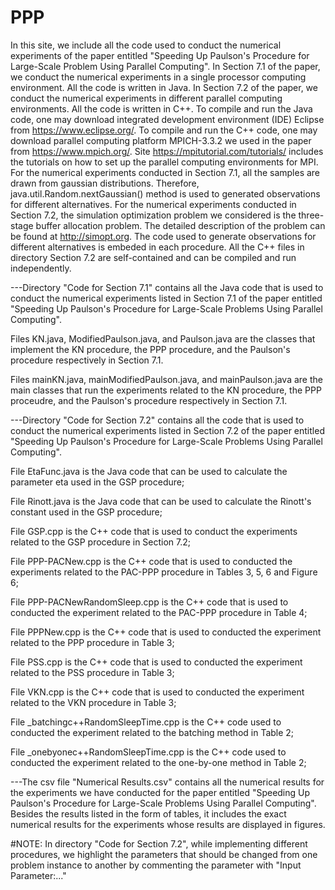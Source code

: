 # PPP
In this site, we include all the code used to conduct the numerical experiments of the paper entitled "Speeding Up Paulson's Procedure for Large-Scale Problem Using Parallel Computing". In Section 7.1 of the paper, we conduct the numerical experiments in a single processor computing environment. All the code is written in Java. In Section 7.2 of the paper, we conduct the numerical experiments in different parallel computing environments. All the code is written in C++. To compile and run the Java code, one may download integrated development environment (IDE) Eclipse from https://www.eclipse.org/. To compile and run the C++ code, one may download parallel computing platform MPICH-3.3.2 we used in the paper from https://www.mpich.org/. Site https://mpitutorial.com/tutorials/ includes the tutorials on how to set up the parallel computing environments for MPI. For the numerical experiments conducted in Section 7.1, all the samples are drawn from gaussian distributions. Therefore, java.util.Random.nextGaussian() method is used to generated observations for different alternatives. For the numerical experiments conducted in Section 7.2, the simulation optimization problem we considered is the three-stage buffer allocation problem. The detailed description of the problem can be found at http://simopt.org. The code used to generate observations for different alternatives is embeded in each procedure. All the C++ files in directory Section 7.2 are self-contained and  can be compiled and run independently.


---Directory "Code for Section 7.1" contains all the Java code that is used to conduct the numerical experiments listed in Section 7.1 of the paper entitled "Speeding Up Paulson's Procedure for Large-Scale Problems Using Parallel Computing". 

Files KN.java, ModifiedPaulson.java, and Paulson.java are the classes that implement the KN procedure, the PPP procedure, and the Paulson's procedure respectively in Section 7.1.

Files mainKN.java, mainModifiedPaulson.java, and mainPaulson.java are the main classes that run the experiments related to the KN procedure, the PPP proceudre, and the Paulson's procedure respectively in Section 7.1.

---Directory "Code for Section 7.2" contains all the code that is used to conduct the numerical experiments listed in Section 7.2 of the paper entitled "Speeding Up Paulson's Procedure for Large-Scale Problems Using Parallel Computing".
  
  File EtaFunc.java is the Java code that can be used to calculate the parameter eta used in the GSP procedure;
  
  File Rinott.java is the Java code that can be used to calculate the Rinott's constant used in the GSP procedure;
  
  File GSP.cpp is the C++ code that is used to conduct the experiments related to the GSP procedure in Section 7.2;
  
  File PPP-PACNew.cpp is the C++ code that is used to conducted the experiments related to the PAC-PPP procedure in Tables 3, 5, 6 and Figure 6;
  
  File PPP-PACNewRandomSleep.cpp is the C++ code that is used to conducted the experiment related to the PAC-PPP procedure in Table 4;
  
  File PPPNew.cpp is the C++ code that is used to conducted the experiment related to the PPP procedure in Table 3;
  
  File PSS.cpp is the C++ code that is used to conducted the experiment related to the PSS procedure in Table 3;
  
  File VKN.cpp is the C++ code that is used to conducted the experiment related to the VKN procedure in Table 3;
  
  File \_batchingc++RandomSleepTime.cpp is the C++ code used to conducted the experiment related to the batching method in Table 2;
  
  File \_onebyonec++RandomSleepTime.cpp is the C++ code used to conducted the experiment related to the one-by-one method in Table 2;


---The csv file "Numerical Results.csv" contains all the numerical results for the experiments we have conducted for the paper entitled "Speeding Up Paulson's Procedure for Large-Scale Problems Using Parallel Computing". Besides the results listed in the form of tables, it includes the exact numerical results for the experiments whose results are displayed in figures.



#NOTE: In directory "Code for Section 7.2", while implementing different procedures, we highlight the parameters that should be changed from one problem instance to another by commenting the parameter with "Input Parameter:..."
